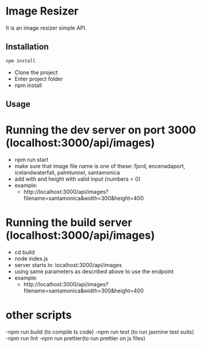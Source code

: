 # Image Resizer

It is an image resizer simple API.

## Installation

```bash
npm install
```
- Clone the project
- Enter project folder
- npm install


## Usage

# Running the dev server on port 3000 (localhost:3000/api/images)

- npm run start 
- make sure that image file name is one of these: fjord, encenadaport, icelandwaterfall, palmtunnel, santamonica
- add with and height with valid input (numbers > 0)
- example:
   - http://localhost:3000/api/images?filename=santamonica&width=300&height=400 

# Running the build server (localhost:3000/api/images)
- cd build
- node index.js
- server starts in:  localhost:3000/api/images
- using same parameters as described above to use the endpoint
- example:
   - http://localhost:3000/api/images?filename=santamonica&width=300&height=400

# other scripts
-npm run build (to compile ts code)
-npm run test (to run jasmine test suits)
-npm run lint
-npm run prettier(to run prettier on js files)
    
